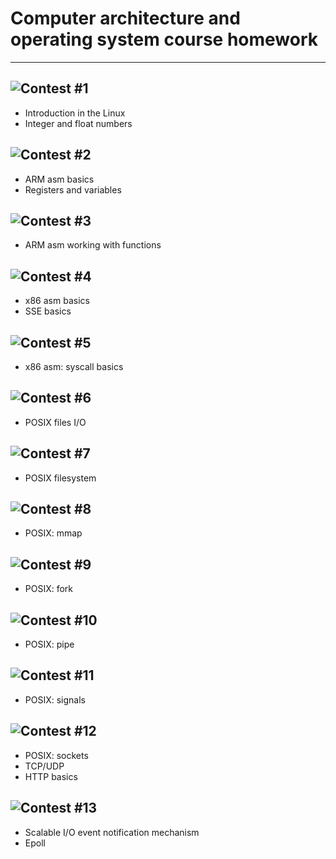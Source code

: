 # Computer architecture and operating system course homework
---
## ![Contest #1](contest1/src/)
- Introduction in the Linux 
- Integer and float numbers
## ![Contest #2](contest2/src/)
- ARM asm basics
- Registers and variables
## ![Contest #3](contest3/src/)
- ARM asm working with functions
## ![Contest #4](contest4/)
- x86 asm basics
- SSE basics
## ![Contest #5](contest5/)
- x86 asm: syscall basics
## ![Contest #6](contest6/)
- POSIX files I/O
## ![Contest #7](contest7/)
- POSIX filesystem
## ![Contest #8](contest8/)
- POSIX: mmap
## ![Contest #9](contest9/)
- POSIX: fork
## ![Contest #10](contest10/)
- POSIX: pipe
## ![Contest #11](contest11/)
- POSIX: signals
## ![Contest #12](contest12/)
- POSIX: sockets
- TCP/UDP
- HTTP basics
## ![Contest #13](contest13/)
- Scalable I/O event notification mechanism
- Epoll

